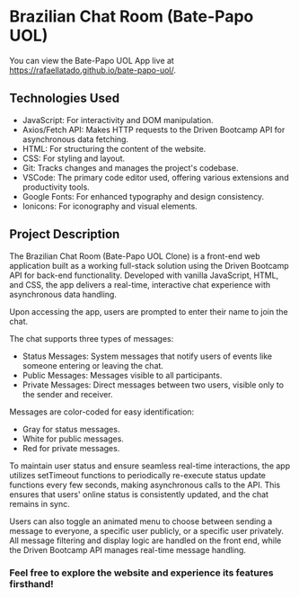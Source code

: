 # Brazilian Chat Room (Bate-Papo UOL)

You can view the Bate-Papo UOL App live at <a href="https://rafaellatado.github.io/bate-papo-uol/" target="_blank">https://rafaellatado.github.io/bate-papo-uol/</a>.

## Technologies Used

- JavaScript: For interactivity and DOM manipulation.
- Axios/Fetch API: Makes HTTP requests to the Driven Bootcamp API for asynchronous data fetching.
- HTML: For structuring the content of the website.
- CSS: For styling and layout.
- Git: Tracks changes and manages the project's codebase.
- VSCode: The primary code editor used, offering various extensions and productivity tools.
- Google Fonts: For enhanced typography and design consistency.
- Ionicons: For iconography and visual elements.

## Project Description

The Brazilian Chat Room (Bate-Papo UOL Clone) is a front-end web application built as a working full-stack solution using the Driven Bootcamp API for back-end functionality. Developed with vanilla JavaScript, HTML, and CSS, the app delivers a real-time, interactive chat experience with asynchronous data handling.

Upon accessing the app, users are prompted to enter their name to join the chat. 

The chat supports three types of messages:

- Status Messages: System messages that notify users of events like someone entering or leaving the chat.
- Public Messages: Messages visible to all participants.
- Private Messages: Direct messages between two users, visible only to the sender and receiver.

Messages are color-coded for easy identification:

- Gray for status messages.
- White for public messages.
- Red for private messages.

To maintain user status and ensure seamless real-time interactions, the app utilizes setTimeout functions to periodically re-execute status update functions every few seconds, making asynchronous calls to the API. This ensures that users' online status is consistently updated, and the chat remains in sync.

Users can also toggle an animated menu to choose between sending a message to everyone, a specific user publicly, or a specific user privately. All message filtering and display logic are handled on the front end, while the Driven Bootcamp API manages real-time message handling.

### Feel free to explore the website and experience its features firsthand!
